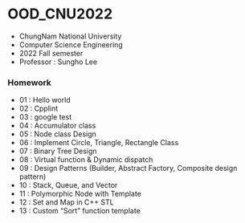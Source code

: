 # OOD_CNU2022

- ChungNam National University
- Computer Science Engineering
- 2022 Fall semester
- Professor : Sungho Lee

### Homework
- 01 : Hello world
- 02 : Cpplint
- 03 : google test
- 04 : Accumulator class
- 05 : Node class Design
- 06 : Implement Circle, Triangle, Rectangle Class
- 07 : Binary Tree Design
- 08 : Virtual function & Dynamic dispatch
- 09 : Design Patterns (Builder, Abstract Factory, Composite design pattern)
- 10 : Stack, Queue, and Vector
- 11 : Polymorphic Node with Template
- 12 : Set and Map in C++ STL
- 13 : Custom “Sort” function template
